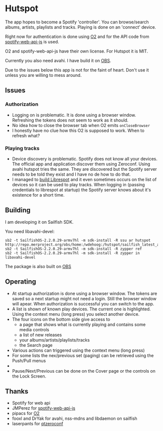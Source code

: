 # Hutspot

The app hopes to become a Spotify 'controller'. You can browse/search albums, artists, playlists and tracks. Playing is done on an 'connect' device.

Right now for authentication is done using [O2](https://github.com/pipacs/o2)
and for the API code from [spotify-web-api-js](https://github.com/JMPerez/spotify-web-api-js) is used.

O2 and spotify-web-api-js have their own license. For Hutspot it is MIT.

Currently you also need avahi. I have build it on [OBS](http://repo.merproject.org/obs/home:/wdehoog:/hutspot/sailfish_latest_armv7hl/).

Due to the issues below this app is not for the faint of heart. Don't use it unless you are willing to mess around.

## Issues

### Authorization
  * Logging on is problematic. It is done using a browser window. Refreshing the tokens does not seem to work as it should.
  * No idea how to close the browser tab when O2 emits ```onCloseBrowser```
  * I honestly have no clue how this O2 is supposed to work. When to refresh what?

### Playing tracks
  * Device discovery is problematic. Spotify does not know all your devices. The official app and application discover them using Zeroconf. Using avahi hutspot tries the same. They are discovered but the Spotify server needs to be told they exist and I have no de how to do that.
  * I managed to [build Librespot](https://gist.github.com/wdehoog/d83d75564ebc77a985384950af44ee7c) and it even sometimes occurs on the list of devices so it can be used to play tracks. When logging in (passing credentials to librespot at startup) the Spotify server knows about it's existence for a short time.

## Building
I am developing it on Sailfish SDK. 

You need libavahi-devel:
```
sb2 -t SailfishOS-2.2.0.29-armv7hl -m sdk-install -R ssu ar hutspot http://repo.merproject.org/obs/home:/wdehoog:/hutspot/sailfish_latest_armv7hl
sb2 -t SailfishOS-2.2.0.29-armv7hl -m sdk-install -R zypper ref
sb2 -t SailfishOS-2.2.0.29-armv7hl -m sdk-install -R zypper in libavahi-devel
```

The package is also built on [OBS](http://repo.merproject.org/obs/home:/wdehoog:/hutspot/sailfish_latest_armv7hl/)

## Operating
 * At startup authorization is done using a browser window. The tokens are saved so a next startup might not need a login. Still the browser window will apear. When authorization is successful you can switch to the app.
 * A list is shown of known play devices. The current one is highlighted. Using the context menu (long press) you select another device.
 * The four icons on the bottom side give access to 
   * a page that shows what is currently playing and contains some media controls
   * a list of new releases
   * your albums/artists/playlists/tracks
   * the Search page
 * Various actions can triggered  using the context menu (long press)
 * For some lists the nex/previous set (paging) can be retrieved using the Push/Pull menus
 *
 * Pause/Next/Previous can be done on the Cover page or the controls on the Lock Screen.

## Thanks
 * Spotify for web api
 * JMPerez for [spotify-web-api-js](https://github.com/JMPerez/spotify-web-api-js)
 * pipacs for [O2](https://github.com/pipacs/o2)
 * fooxl and DrYak for avahi, nss-mdns and libdaemon on sailfish
 * laserpants for [qtzeroconf](https://github.com/laserpants/qtzeroconf)

